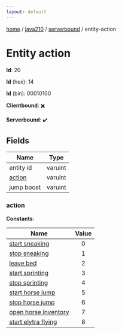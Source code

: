 ```yaml
---
layout: default
---
```


[home](/)  /  [java210](/protocol/java210)  /  [serverbound](/protocol/java210/serverbound)  /  entity-action

# Entity action

**Id**: 20

**Id** (hex): 14

**Id** (bin): 00010100

**Clientbound**: ✖️

**Serverbound**: ✔️

## Fields

Name | Type
---|---
entity id | varuint
[action](#action) | varuint
jump boost | varuint

### action

**Constants**:

Name | Value
---|:---:
[start sneaking](action_start-sneaking) | 0
[stop sneaking](action_stop-sneaking) | 1
[leave bed](action_leave-bed) | 2
[start sprinting](action_start-sprinting) | 3
[stop sprinting](action_stop-sprinting) | 4
[start horse jump](action_start-horse-jump) | 5
[stop horse jump](action_stop-horse-jump) | 6
[open horse inventory](action_open-horse-inventory) | 7
[start elytra flying](action_start-elytra-flying) | 8
